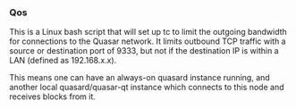 ### Qos ###

This is a Linux bash script that will set up tc to limit the outgoing bandwidth for connections to the Quasar network. It limits outbound TCP traffic with a source or destination port of 9333, but not if the destination IP is within a LAN (defined as 192.168.x.x).

This means one can have an always-on quasard instance running, and another local quasard/quasar-qt instance which connects to this node and receives blocks from it.
